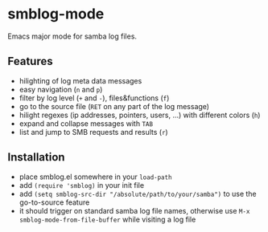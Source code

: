 # smblog-mode

Emacs major mode for samba log files.

## Features

- hilighting of log meta data messages
- easy navigation (`n` and `p`)
- filter by log level (`+` and `-`), files&functions (`f`)
- go to the source file (`RET` on any part of the log message)
- hilight regexes (ip addresses, pointers, users, ...) with different colors (`h`)
- expand and collapse messages with `TAB`
- list and jump to SMB requests and results (`r`)

## Installation

- place smblog.el somewhere in your `load-path`
- add `(require 'smblog)` in your init file
- add `(setq smblog-src-dir "/absolute/path/to/your/samba")`
  to use the go-to-source feature
- it should trigger on standard samba log file names,
  otherwise use `M-x smblog-mode-from-file-buffer` while visiting a log file
